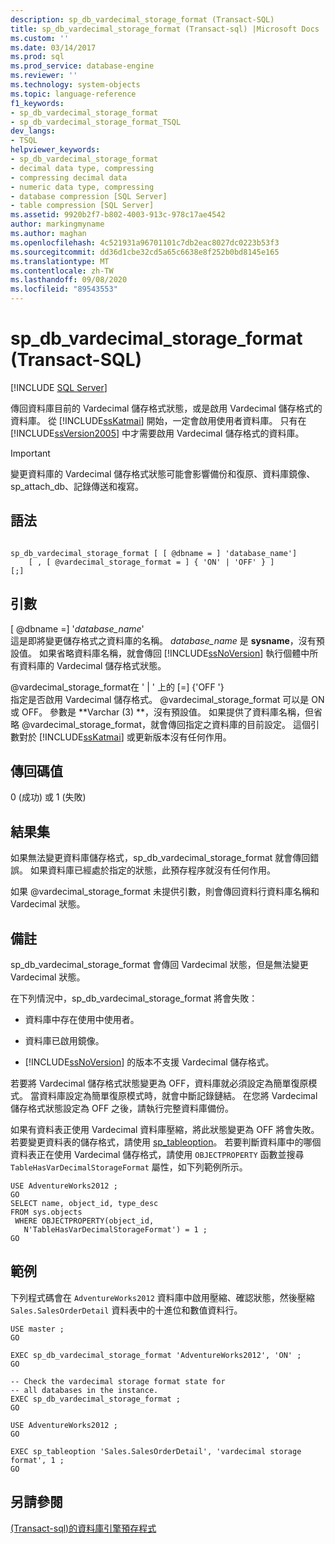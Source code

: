 ```yaml
---
description: sp_db_vardecimal_storage_format (Transact-SQL)
title: sp_db_vardecimal_storage_format (Transact-sql) |Microsoft Docs
ms.custom: ''
ms.date: 03/14/2017
ms.prod: sql
ms.prod_service: database-engine
ms.reviewer: ''
ms.technology: system-objects
ms.topic: language-reference
f1_keywords:
- sp_db_vardecimal_storage_format
- sp_db_vardecimal_storage_format_TSQL
dev_langs:
- TSQL
helpviewer_keywords:
- sp_db_vardecimal_storage_format
- decimal data type, compressing
- compressing decimal data
- numeric data type, compressing
- database compression [SQL Server]
- table compression [SQL Server]
ms.assetid: 9920b2f7-b802-4003-913c-978c17ae4542
author: markingmyname
ms.author: maghan
ms.openlocfilehash: 4c521931a96701101c7db2eac8027dc0223b53f3
ms.sourcegitcommit: dd36d1cbe32cd5a65c6638e8f252b0bd8145e165
ms.translationtype: MT
ms.contentlocale: zh-TW
ms.lasthandoff: 09/08/2020
ms.locfileid: "89543553"
---
```

# <a name="sp_db_vardecimal_storage_format-transact-sql"></a>sp_db_vardecimal_storage_format (Transact-SQL)
[!INCLUDE [SQL Server](../../includes/applies-to-version/sqlserver.md)]

  傳回資料庫目前的 Vardecimal 儲存格式狀態，或是啟用 Vardecimal 儲存格式的資料庫。  從 [!INCLUDE[ssKatmai](../../includes/sskatmai-md.md)] 開始，一定會啟用使用者資料庫。 只有在 [!INCLUDE[ssVersion2005](../../includes/ssversion2005-md.md)] 中才需要啟用 Vardecimal 儲存格式的資料庫。  
  
> [!IMPORTANT]  
>  變更資料庫的 Vardecimal 儲存格式狀態可能會影響備份和復原、資料庫鏡像、sp_attach_db、記錄傳送和複寫。  
  
## <a name="syntax"></a>語法  
  
```  
  
sp_db_vardecimal_storage_format [ [ @dbname = ] 'database_name']   
    [ , [ @vardecimal_storage_format = ] { 'ON' | 'OFF' } ]   
[;]  
```  
  
## <a name="arguments"></a>引數  
 [ @dbname =] '*database_name*'  
 這是即將變更儲存格式之資料庫的名稱。 *database_name* 是 **sysname**，沒有預設值。 如果省略資料庫名稱，就會傳回 [!INCLUDE[ssNoVersion](../../includes/ssnoversion-md.md)] 執行個體中所有資料庫的 Vardecimal 儲存格式狀態。  
  
 @vardecimal_storage_format在 ' | ' 上的 [=] {'OFF '}  
 指定是否啟用 Vardecimal 儲存格式。 @vardecimal_storage_format 可以是 ON 或 OFF。 參數是 **Varchar (3) **，沒有預設值。 如果提供了資料庫名稱，但省略 @vardecimal_storage_format，就會傳回指定之資料庫的目前設定。 這個引數對於 [!INCLUDE[ssKatmai](../../includes/sskatmai-md.md)] 或更新版本沒有任何作用。  
  
## <a name="return-code-values"></a>傳回碼值  
 0 (成功) 或 1 (失敗)  
  
## <a name="result-sets"></a>結果集  
 如果無法變更資料庫儲存格式，sp_db_vardecimal_storage_format 就會傳回錯誤。 如果資料庫已經處於指定的狀態，此預存程序就沒有任何作用。  
  
 如果 @vardecimal_storage_format 未提供引數，則會傳回資料行資料庫名稱和 Vardecimal 狀態。  
  
## <a name="remarks"></a>備註  
 sp_db_vardecimal_storage_format 會傳回 Vardecimal 狀態，但是無法變更 Vardecimal 狀態。  
  
 在下列情況中，sp_db_vardecimal_storage_format 將會失敗：  
  
-   資料庫中存在使用中使用者。  
  
-   資料庫已啟用鏡像。  
  
-   [!INCLUDE[ssNoVersion](../../includes/ssnoversion-md.md)] 的版本不支援 Vardecimal 儲存格式。  
  
 若要將 Vardecimal 儲存格式狀態變更為 OFF，資料庫就必須設定為簡單復原模式。 當資料庫設定為簡單復原模式時，就會中斷記錄鏈結。 在您將 Vardecimal 儲存格式狀態設定為 OFF 之後，請執行完整資料庫備份。  
  
 如果有資料表正使用 Vardecimal 資料庫壓縮，將此狀態變更為 OFF 將會失敗。 若要變更資料表的儲存格式，請使用 [sp_tableoption](../../relational-databases/system-stored-procedures/sp-tableoption-transact-sql.md)。 若要判斷資料庫中的哪個資料表正在使用 Vardecimal 儲存格式，請使用 `OBJECTPROPERTY` 函數並搜尋 `TableHasVarDecimalStorageFormat` 屬性，如下列範例所示。  
  
```  
USE AdventureWorks2012 ;  
GO  
SELECT name, object_id, type_desc  
FROM sys.objects   
 WHERE OBJECTPROPERTY(object_id,   
   N'TableHasVarDecimalStorageFormat') = 1 ;  
GO  
```  
  
## <a name="examples"></a>範例  
 下列程式碼會在 `AdventureWorks2012` 資料庫中啟用壓縮、確認狀態，然後壓縮 `Sales.SalesOrderDetail` 資料表中的十進位和數值資料行。  
  
```  
USE master ;  
GO  
  
EXEC sp_db_vardecimal_storage_format 'AdventureWorks2012', 'ON' ;  
GO  
  
-- Check the vardecimal storage format state for  
-- all databases in the instance.  
EXEC sp_db_vardecimal_storage_format ;  
GO  
  
USE AdventureWorks2012 ;  
GO  
  
EXEC sp_tableoption 'Sales.SalesOrderDetail', 'vardecimal storage format', 1 ;  
GO  
```  
  
## <a name="see-also"></a>另請參閱  
 [&#40;Transact-sql&#41;的資料庫引擎預存程式 ](../../relational-databases/system-stored-procedures/database-engine-stored-procedures-transact-sql.md)  
  
  
